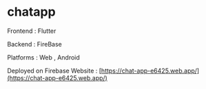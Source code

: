 # chatapp

Frontend : Flutter

Backend : FireBase

Platforms : Web , Android

Deployed on Firebase
Website :  [https://chat-app-e6425.web.app/](https://chat-app-e6425.web.app/)


